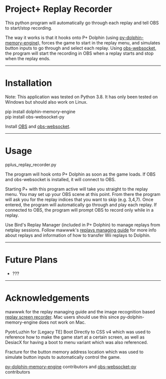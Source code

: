 # Project+ Replay Recorder

This python program will automatically go through each replay and tell OBS to start/stop recording.

The way it works is that it hooks onto P+ Dolphin (using [py-dolphin-memory-engine](https://github.com/henriquegemignani/py-dolphin-memory-engine
)), forces the game to start in the replay menu, and simulates button inputs to go through and select each replay. Using [obs-websocket](https://github.com/Palakis/obs-websocket), the program will start the recording in OBS when a replay starts and stop when the replay ends. 

***

# Installation
Note: This application was tested on Python 3.8. It has only been tested on Windows but should also work on Linux.

pip install dolphin-memory-engine   
pip install obs-websocket-py

Install [OBS](https://obsproject.com/) and [obs-websocket](https://github.com/Palakis/obs-websocket/releases/tag/4.9.1).

***

# Usage

pplus_replay_recorder.py

The program will hook onto P+ Dolphin as soon as the game loads. If OBS and obs-websocket is installed, it will connect to OBS.

Starting P+ with this program active will take you straight to the replay menu. You may set up your OBS scene at this point. From there the program will ask you for the replay indices that you want to skip (e.g. 3,4,7). Once entered, the program will automatically go through and play each replay. If connected to OBS, the program will prompt OBS to record only while in a replay.

Use Bird's Replay Manager (included in P+ Dolphin) to manage replays from netplay sessions. Follow mawwwk's [replays managing guide](https://docs.google.com/document/d/1MQzQpu4H41lhwrimu3pTKmBjxZZa_A1xth1WLpExZY4/edit) for more info about replays and information of how to transfer Wii replays to Dolphin. 

***
# Future Plans

- ???

***

# Acknowledgements

mawwwk for the replay managing guide and the image recognition based [replay screen recorder](https://github.com/markymawk/replays-screen-recorder/releases). Mac users should use this since py-dolphin-memory-engine does not work on Mac.

PyotrLuzhin for [Legacy TE] Boot Directly to CSS v4 which was used to reference how to make the game start at a certain screen, as well as DesiacX for having a boot to menu variant which was also referenced.

Fracture for the button memory address location which was used to simulate button inputs to automatically control the game.

[py-dolphin-memory-engine](https://github.com/henriquegemignani/py-dolphin-memory-engine) contributors and [obs-websocket-py](https://github.com/Elektordi/obs-websocket-py) contributors
